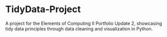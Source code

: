 # TidyData-Project
A project for the Elements of Computing II Portfolio Update 2, showcasing tidy data principles through data cleaning and visualization in Python.
